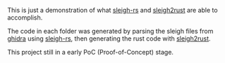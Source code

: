 This is just a demonstration of what
[sleigh-rs](https://github.com/rbran/sleigh-rs) and
[sleigh2rust](https://github.com/rbran/sleigh2rust) are able to accomplish.

The code in each folder was generated by parsing the sleigh files from
[ghidra](https://github.com/NationalSecurityAgency/ghidra) using
[sleigh-rs](https://github.com/rbran/sleigh-rs), then generating the rust code
with [sleigh2rust](https://github.com/rbran/sleigh2rust).

This project still in a early PoC (Proof-of-Concept) stage.
